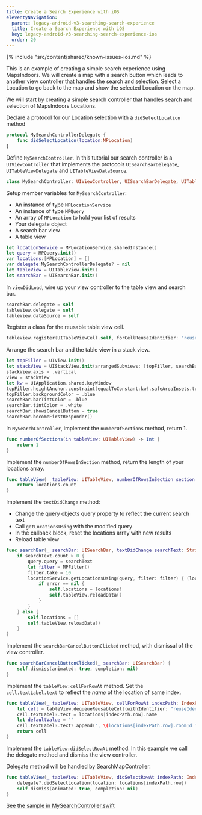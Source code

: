 ```yaml
---
title: Create a Search Experience with iOS
eleventyNavigation:
  parent: legacy-android-v3-searching-search-experience
  title: Create a Search Experience with iOS
  key: legacy-android-v3-searching-search-experience-ios
  order: 20
---
```


<!-- Known Issues -->
{% include "src/content/shared/known-issues-ios.md" %}

This is an example of creating a simple search experience using MapsIndoors. We will create a map with a search button which leads to another view controller that handles the search and selection. Select a Location to go back to the map and show the selected Location on the map.

We will start by creating a simple search controller that handles search and selection of MapsIndoors Locations.

Declare a protocol for our Location selection with a `didSelectLocation` method

```swift
protocol MySearchControllerDelegate {
    func didSelectLocation(location:MPLocation)
}
```

Define `MySearchController`. In this tutorial our search controller is a `UIViewController` that implements the protocols `UISearchBarDelegate`, `UITableViewDelegate` and `UITableViewDataSource`.

```swift
class MySearchController: UIViewController, UISearchBarDelegate, UITableViewDelegate, UITableViewDataSource {
```

Setup member variables for `MySearchController`:

* An instance of type `MPLocationService`
* An instance of type `MPQuery`
* An array of `MPLocation` to hold your list of results
* Your delegate object
* A search bar view
* A table view

```swift
let locationService = MPLocationService.sharedInstance()
let query = MPQuery.init()
var locations:[MPLocation] = []
var delegate:MySearchControllerDelegate? = nil
let tableView = UITableView.init()
let searchBar = UISearchBar.init()
```

In `viewDidLoad`, wire up your view controller to the table view and search bar.

```swift
searchBar.delegate = self
tableView.delegate = self
tableView.dataSource = self
```

Register a class for the reusable table view cell.

```swift
tableView.register(UITableViewCell.self, forCellReuseIdentifier: "reuseIdentifier")
```

Arrange the search bar and the table view in a stack view.

```swift
let topFiller = UIView.init()
let stackView = UIStackView.init(arrangedSubviews: [topFiller, searchBar, tableView])
stackView.axis = .vertical
view = stackView
let kw = UIApplication.shared.keyWindow
topFiller.heightAnchor.constraint(equalToConstant:kw?.safeAreaInsets.top ?? 0).isActive = true
topFiller.backgroundColor = .blue
searchBar.barTintColor = .blue
searchBar.tintColor = .white
searchBar.showsCancelButton = true
searchBar.becomeFirstResponder()
```

In `MySearchController`, implement the `numberOfSections` method, return 1.

```swift
func numberOfSections(in tableView: UITableView) -> Int {
    return 1
}
```

Implement the `numberOfRowsInSection` method, return the length of your locations array.

```swift
func tableView(_ tableView: UITableView, numberOfRowsInSection section: Int) -> Int {
    return locations.count
}
```

Implement the `textDidChange` method:

* Change the query objects query property to reflect the current search text
* Call `getLocationsUsing` with the modified query
* In the callback block, reset the locations array with new results
* Reload table view

```swift
func searchBar(_ searchBar: UISearchBar, textDidChange searchText: String) {
    if searchText.count > 0 {
        query.query = searchText
        let filter = MPFilter()
        filter.take = 10
        locationService.getLocationsUsing(query, filter: filter) { (locations, error) in
            if error == nil {
                self.locations = locations!
                self.tableView.reloadData()
            }
        }
    } else {
        self.locations = []
        self.tableView.reloadData()
    }
}
```

Implement the `searchBarCancelButtonClicked` method, with dismissal of the view controller.

```swift
func searchBarCancelButtonClicked(_ searchBar: UISearchBar) {
    self.dismiss(animated: true, completion: nil)
}
```

Implement the `tableView:cellForRowAt` method. Set the `cell.textLabel.text` to reflect the *name* of the location of same index.

```swift
func tableView(_ tableView: UITableView, cellForRowAt indexPath: IndexPath) -> UITableViewCell {
    let cell = tableView.dequeueReusableCell(withIdentifier: "reuseIdentifier", for: indexPath)
    cell.textLabel?.text = locations[indexPath.row].name
    let defaultValue = ""
    cell.textLabel?.text?.append(", \(locations[indexPath.row].roomId ?? defaultValue), \(locations[indexPath.row].building ?? defaultValue), \(locations[indexPath.row].venue ?? defaultValue)")
    return cell
}
```

Implement the `tableView:didSelectRowAt` method. In this example we call the delegate method and dismiss the view controller.

Delegate method will be handled by SearchMapController.

```swift
func tableView(_ tableView: UITableView, didSelectRowAt indexPath: IndexPath) {
    delegate?.didSelectLocation(location: locations[indexPath.row])
    self.dismiss(animated: true, completion: nil)
}
```

[See the sample in MySearchController.swift](https://github.com/MapsIndoors/MapsIndoorsIOS/blob/master/Example/DemoSamples/Search/MySearchController.swift)
